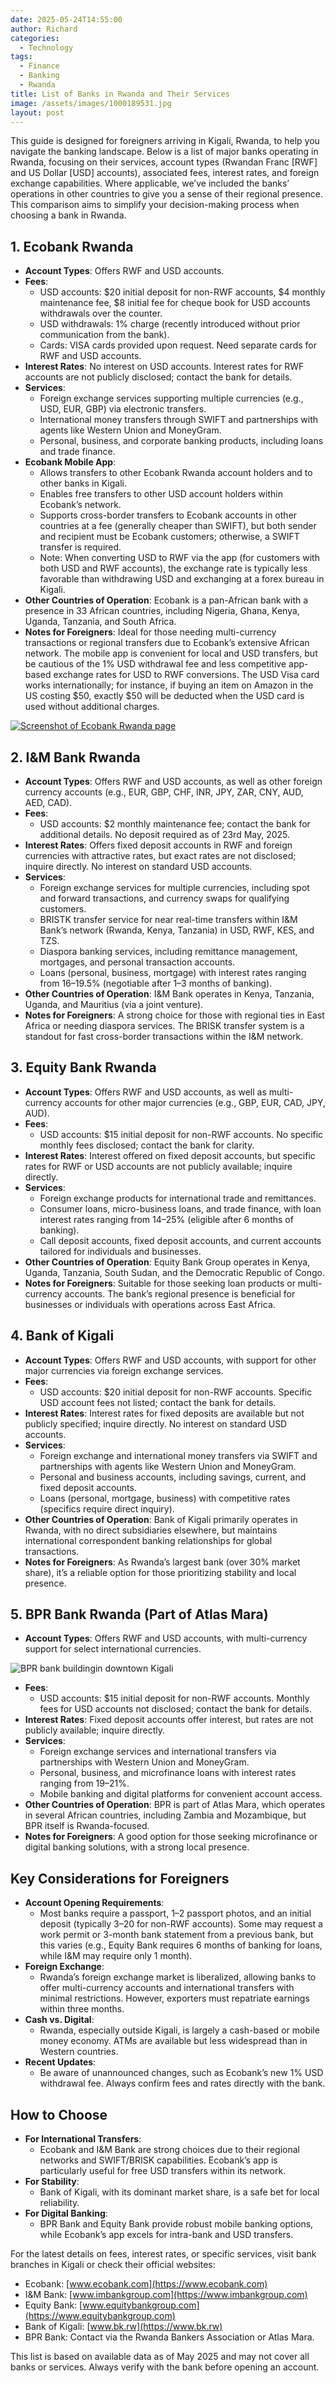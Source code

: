 ```yaml
---
date: 2025-05-24T14:55:00
author: Richard
categories:
  - Technology
tags:
  - Finance
  - Banking
  - Rwanda
title: List of Banks in Rwanda and Their Services
image: /assets/images/1000189531.jpg
layout: post
---
```

This guide is designed for foreigners arriving in Kigali, Rwanda, to help you navigate the banking landscape. Below is a list of major banks operating in Rwanda, focusing on their services, account types (Rwandan Franc [RWF] and US Dollar [USD] accounts), associated fees, interest rates, and foreign exchange capabilities. Where applicable, we’ve included the banks’ operations in other countries to give you a sense of their regional presence. This comparison aims to simplify your decision-making process when choosing a bank in Rwanda.

## 1. Ecobank Rwanda

- **Account Types**: Offers RWF and USD accounts.
- **Fees**:
    - USD accounts: $20 initial deposit for non-RWF accounts, $4 monthly maintenance fee, $8 initial fee for cheque book for USD accounts withdrawals over the counter.
    - USD withdrawals: 1% charge (recently introduced without prior communication from the bank).
    - Cards: VISA cards provided upon request. Need separate cards for RWF and USD accounts.
- **Interest Rates**: No interest on USD accounts. Interest rates for RWF accounts are not publicly disclosed; contact the bank for details.
- **Services**:
    - Foreign exchange services supporting multiple currencies (e.g., USD, EUR, GBP) via electronic transfers.
    - International money transfers through SWIFT and partnerships with agents like Western Union and MoneyGram.
    - Personal, business, and corporate banking products, including loans and trade finance.
- **Ecobank Mobile App**:
    - Allows transfers to other Ecobank Rwanda account holders and to other banks in Kigali.
    - Enables free transfers to other USD account holders within Ecobank’s network.
    - Supports cross-border transfers to Ecobank accounts in other countries at a fee (generally cheaper than SWIFT), but both sender and recipient must be Ecobank customers; otherwise, a SWIFT transfer is required.
    - Note: When converting USD to RWF via the app (for customers with both USD and RWF accounts), the exchange rate is typically less favorable than withdrawing USD and exchanging at a forex bureau in Kigali.
- **Other Countries of Operation**: Ecobank is a pan-African bank with a presence in 33 African countries, including Nigeria, Ghana, Kenya, Uganda, Tanzania, and South Africa.
- **Notes for Foreigners**: Ideal for those needing multi-currency transactions or regional transfers due to Ecobank’s extensive African network. The mobile app is convenient for local and USD transfers, but be cautious of the 1% USD withdrawal fee and less competitive app-based exchange rates for USD to RWF conversions. The USD Visa card works internationally; for instance, if buying an item on Amazon in the US costing $50, exactly $50 will be deducted when the USD card is used without additional charges.

[![Screenshot of Ecobank Rwanda page](/assets/images/20250524-152402.png "Screenshot of Ecobank Rwanda page")](https://www.ecobank.com/rw/personal-banking/countries)

## 2. I&M Bank Rwanda

- **Account Types**: Offers RWF and USD accounts, as well as other foreign currency accounts (e.g., EUR, GBP, CHF, INR, JPY, ZAR, CNY, AUD, AED, CAD).
- **Fees**:
    - USD accounts: $2 monthly maintenance fee; contact the bank for additional details. No deposit required as of 23rd May, 2025.
- **Interest Rates**: Offers fixed deposit accounts in RWF and foreign currencies with attractive rates, but exact rates are not disclosed; inquire directly. No interest on standard USD accounts.
- **Services**:
    - Foreign exchange services for multiple currencies, including spot and forward transactions, and currency swaps for qualifying customers.
    - BRISTK transfer service for near real-time transfers within I&M Bank’s network (Rwanda, Kenya, Tanzania) in USD, RWF, KES, and TZS.
    - Diaspora banking services, including remittance management, mortgages, and personal transaction accounts.
    - Loans (personal, business, mortgage) with interest rates ranging from 16–19.5% (negotiable after 1–3 months of banking).
- **Other Countries of Operation**: I&M Bank operates in Kenya, Tanzania, Uganda, and Mauritius (via a joint venture).
- **Notes for Foreigners**: A strong choice for those with regional ties in East Africa or needing diaspora services. The BRISK transfer system is a standout for fast cross-border transactions within the I&M network.

## 3. Equity Bank Rwanda

- **Account Types**: Offers RWF and USD accounts, as well as multi-currency accounts for other major currencies (e.g., GBP, EUR, CAD, JPY, AUD).
- **Fees**:
    - USD accounts: $15 initial deposit for non-RWF accounts. No specific monthly fees disclosed; contact the bank for clarity.
- **Interest Rates**: Interest offered on fixed deposit accounts, but specific rates for RWF or USD accounts are not publicly available; inquire directly.
- **Services**:
    - Foreign exchange products for international trade and remittances.
    - Consumer loans, micro-business loans, and trade finance, with loan interest rates ranging from 14–25% (eligible after 6 months of banking).
    - Call deposit accounts, fixed deposit accounts, and current accounts tailored for individuals and businesses.
- **Other Countries of Operation**: Equity Bank Group operates in Kenya, Uganda, Tanzania, South Sudan, and the Democratic Republic of Congo.
- **Notes for Foreigners**: Suitable for those seeking loan products or multi-currency accounts. The bank’s regional presence is beneficial for businesses or individuals with operations across East Africa.

## 4. Bank of Kigali

- **Account Types**: Offers RWF and USD accounts, with support for other major currencies via foreign exchange services.
- **Fees**:
    - USD accounts: $20 initial deposit for non-RWF accounts. Specific USD account fees not listed; contact the bank for details.
- **Interest Rates**: Interest rates for fixed deposits are available but not publicly specified; inquire directly. No interest on standard USD accounts.
- **Services**:
    - Foreign exchange and international money transfers via SWIFT and partnerships with agents like Western Union and MoneyGram.
    - Personal and business accounts, including savings, current, and fixed deposit accounts.
    - Loans (personal, mortgage, business) with competitive rates (specifics require direct inquiry).
- **Other Countries of Operation**: Bank of Kigali primarily operates in Rwanda, with no direct subsidiaries elsewhere, but maintains international correspondent banking relationships for global transactions.
- **Notes for Foreigners**: As Rwanda’s largest bank (over 30% market share), it’s a reliable option for those prioritizing stability and local presence.

## 5. BPR Bank Rwanda (Part of Atlas Mara)

- **Account Types**: Offers RWF and USD accounts, with multi-currency support for select international currencies.

![BPR bank buildingin downtown Kigali](/assets/images/1000189531.jpg "BPR bank buildingin downtown Kigali - Photo credit Richard Djarbeng")

- **Fees**:
    - USD accounts: $15 initial deposit for non-RWF accounts. Monthly fees for USD accounts not disclosed; contact the bank for details.
- **Interest Rates**: Fixed deposit accounts offer interest, but rates are not publicly available; inquire directly.
- **Services**:
    - Foreign exchange services and international transfers via partnerships with Western Union and MoneyGram.
    - Personal, business, and microfinance loans with interest rates ranging from 19–21%.
    - Mobile banking and digital platforms for convenient account access.
- **Other Countries of Operation**: BPR is part of Atlas Mara, which operates in several African countries, including Zambia and Mozambique, but BPR itself is Rwanda-focused.
- **Notes for Foreigners**: A good option for those seeking microfinance or digital banking solutions, with a strong local presence.

## Key Considerations for Foreigners

- **Account Opening Requirements**:
    - Most banks require a passport, 1–2 passport photos, and an initial deposit (typically $3–$20 for non-RWF accounts). Some may request a work permit or 3-month bank statement from a previous bank, but this varies (e.g., Equity Bank requires 6 months of banking for loans, while I&M may require only 1 month).
- **Foreign Exchange**:
    - Rwanda’s foreign exchange market is liberalized, allowing banks to offer multi-currency accounts and international transfers with minimal restrictions. However, exporters must repatriate earnings within three months.
- **Cash vs. Digital**:
    - Rwanda, especially outside Kigali, is largely a cash-based or mobile money economy. ATMs are available but less widespread than in Western countries.
- **Recent Updates**:
    - Be aware of unannounced changes, such as Ecobank’s new 1% USD withdrawal fee. Always confirm fees and rates directly with the bank.

## How to Choose

- **For International Transfers**:
    - Ecobank and I&M Bank are strong choices due to their regional networks and SWIFT/BRISK capabilities. Ecobank’s app is particularly useful for free USD transfers within its network.
- **For Stability**:
    - Bank of Kigali, with its dominant market share, is a safe bet for local reliability.
- **For Digital Banking**:
    - BPR Bank and Equity Bank provide robust mobile banking options, while Ecobank’s app excels for intra-bank and USD transfers.

For the latest details on fees, interest rates, or specific services, visit bank branches in Kigali or check their official websites:

- Ecobank: [www.ecobank.com](https://www.ecobank.com)
- I&M Bank: [www.imbankgroup.com](https://www.imbankgroup.com)
- Equity Bank: [www.equitybankgroup.com](https://www.equitybankgroup.com)
- Bank of Kigali: [www.bk.rw](https://www.bk.rw)
- BPR Bank: Contact via the Rwanda Bankers Association or Atlas Mara.

This list is based on available data as of May 2025 and may not cover all banks or services. Always verify with the bank before opening an account.
